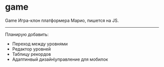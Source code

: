# game
Game
Игра-клон платформера Марио, пишется на JS.
___
Планирую добавить:
  * Переход между уровнями
  * Редактор уровней
  * Таблицу рекордов
  * Адаптинвый дизайн\управление для мобилок

